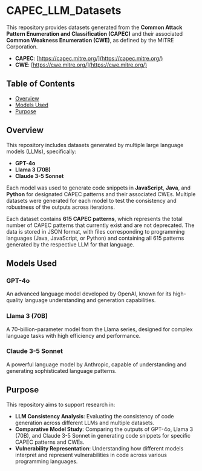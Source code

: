 # CAPEC_LLM_Datasets

This repository provides datasets generated from the **Common Attack Pattern Enumeration and Classification (CAPEC)** and their associated **Common Weakness Enumeration (CWE)**, as defined by the MITRE Corporation.

- **CAPEC**: [https://capec.mitre.org/](https://capec.mitre.org/)
- **CWE**: [https://cwe.mitre.org/](https://cwe.mitre.org/)

## Table of Contents

- [Overview](#overview)
- [Models Used](#models-used)
- [Purpose](#purpose)

## Overview

This repository includes datasets generated by multiple large language models (LLMs), specifically:

- **GPT-4o**
- **Llama 3 (70B)**
- **Claude 3-5 Sonnet**

Each model was used to generate code snippets in **JavaScript**, **Java**, and **Python** for designated CAPEC patterns and their associated CWEs. Multiple datasets were generated for each model to test the consistency and robustness of the outputs across iterations.

Each dataset contains **615 CAPEC patterns**, which represents the total number of CAPEC patterns that currently exist and are not deprecated. The data is stored in JSON format, with files corresponding to programming languages (Java, JavaScript, or Python) and containing all 615 patterns generated by the respective LLM for that language.

## Models Used

### GPT-4o

An advanced language model developed by OpenAI, known for its high-quality language understanding and generation capabilities.

### Llama 3 (70B)

A 70-billion-parameter model from the Llama series, designed for complex language tasks with high efficiency and performance.

### Claude 3-5 Sonnet

A powerful language model by Anthropic, capable of understanding and generating sophisticated language patterns.

## Purpose

This repository aims to support research in:

- **LLM Consistency Analysis**: Evaluating the consistency of code generation across different LLMs and multiple datasets.
- **Comparative Model Study**: Comparing the outputs of GPT-4o, Llama 3 (70B), and Claude 3-5 Sonnet in generating code snippets for specific CAPEC patterns and CWEs.
- **Vulnerability Representation**: Understanding how different models interpret and represent vulnerabilities in code across various programming languages.
